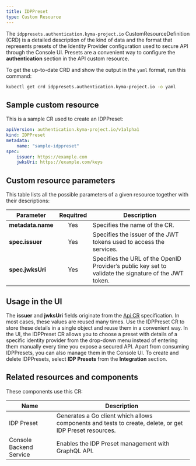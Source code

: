 ```yaml
---
title: IDPPreset
type: Custom Resource
---
```


The `idppresets.authentication.kyma-project.io` CustomResourceDefinition (CRD) is a detailed description of the kind of data and the format that represents presets of the Identity Provider configuration used to secure API through the Console UI. Presets are a convenient way to configure the **authentication** section in the API custom resource.

To get the up-to-date CRD and show the output in the `yaml` format, run this command:

```bash
kubectl get crd idppresets.authentication.kyma-project.io -o yaml
```

## Sample custom resource

This is a sample CR used to create an IDPPreset:

```yaml
apiVersion: authentication.kyma-project.io/v1alpha1
kind: IDPPreset
metadata:
    name: "sample-idppreset"
spec:
    issuer: https://example.com
    jwksUri: https://example.com/keys
```

## Custom resource parameters

This table lists all the possible parameters of a given resource together with their descriptions:

| Parameter   |  Requitred  |  Description |
|----------|:-------------:|------|
| **metadata.name** | Yes | Specifies the name of the CR. |
| **spec.issuer** | Yes | Specifies the issuer of the JWT tokens used to access the services. |
| **spec.jwksUri** | Yes | Specifies the URL of the OpenID Provider’s public key set to validate the signature of the JWT token. |

## Usage in the UI

The **issuer** and **jwksUri** fields originate from the [Api CR](/components/api-gateway/#custom-resource-custom-resource) specification. In most cases, these values are reused many times. Use the IDPPreset CR to store these details in a single object and reuse them in a convenient way. In the UI, the IDPPreset CR allows you to choose a preset with details of a specific identity provider from the drop-down menu instead of entering them manually every time you expose a secured API. Apart from consuming IDPPresets, you can also manage them in the Console UI. To create and delete IDPPresets, select **IDP Presets** from the **Integration** section.

## Related resources and components

These components use this CR:

| Name   |   Description |
|----------|------|
| IDP Preset |  Generates a Go client which allows components and tests to create, delete, or get IDP Preset resources. |
| Console Backend Service |  Enables the IDP Preset management with GraphQL API. |
